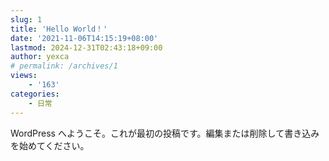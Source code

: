 ```yaml
---
slug: 1
title: 'Hello World！'
date: '2021-11-06T14:15:19+08:00'
lastmod: 2024-12-31T02:43:18+09:00
author: yexca
# permalink: /archives/1
views:
    - '163'
categories:
    - 日常
---
```


WordPress へようこそ。これが最初の投稿です。編集または削除して書き込みを始めてください。
